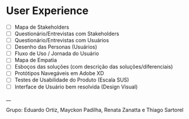 # User Experience

- [ ] Mapa de Stakeholders
- [ ] Questionário/Entrevistas com Stakeholders
- [ ] Questionário/Entrevistas com Usuários
- [ ] Desenho das Personas (Usuários)
- [ ] Fluxo de Uso / Jornada do Usuário
- [ ] Mapa de Empatia
- [ ] Esboços das soluções (com descrição das soluções/diferenciais)
- [ ] Protótipos Navegáveis em Adobe XD
- [ ] Testes de Usabilidade do Produto (Escala SUS)
- [ ] Interface de Usuário bem resolvida (Design Visual)

__

Grupo: Eduardo Ortiz, Mayckon Padilha, Renata Zanatta e Thiago Sartorel

